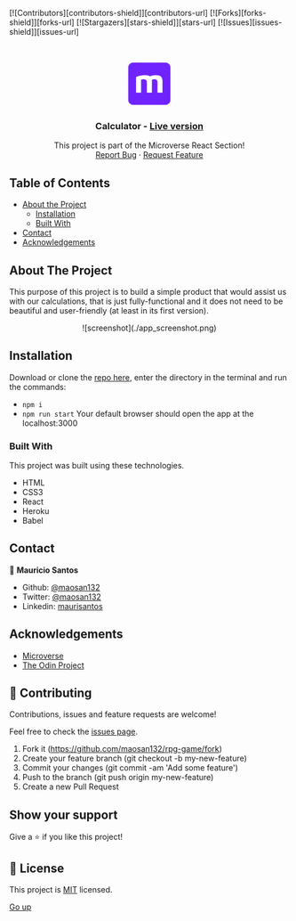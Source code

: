 [![Contributors][contributors-shield]][contributors-url]
[![Forks][forks-shield]][forks-url]
[![Stargazers][stars-shield]][stars-url]
[![Issues][issues-shield]][issues-url]

<!-- PROJECT LOGO -->
<br />
<p align="center">
  <a href="https://github.com/maosan132/calculator/">
    <img src="./mLogo.png" alt="Logo" width="80" height="80">
  </a>

  <h3 align="center">Calculator -
  <a href='https://mv-react-calculator.herokuapp.com/'> Live version</a></h3>

  <p align="center">
    This project is part of the Microverse React Section!
    <br />
    <a href="https://github.com/maosan132/calculator/">Report Bug</a>
    ·
    <a href="https://github.com/maosan132/calculator/">Request Feature</a>
  </p>
</p>

<!-- TABLE OF CONTENTS -->
## Table of Contents

* [About the Project](#about-the-project)
  * [Installation](#installation)
  * [Built With](#built-with)
* [Contact](#contact)
* [Acknowledgements](#acknowledgements)

<!-- ABOUT THE PROJECT -->
## About The Project

This purpose of this project is to build a simple product that would assist us with our calculations, that is just fully-functional and it does not need to be beautiful and user-friendly (at least in its first version).

<div align="center">
![screenshot](./app_screenshot.png)
</div>

<!-- ABOUT THE PROJECT -->
## Installation

Download or clone the [repo here](https://github.com/maosan132/calculator.git), enter the directory in the terminal and run the commands:
* `npm i`
* `npm run start`
Your default browser should open the app at the localhost:3000

### Built With
This project was built using these technologies.
* HTML
* CSS3
* React
* Heroku
* Babel

<!-- CONTACT -->
## Contact

👤 **Mauricio Santos**

- Github: [@maosan132](https://github.com/maosan132)
- Twitter: [@maosan132](https://twitter.com/maosan132)
- Linkedin: [maurisantos](https://www.linkedin.com/in/mauricsantos)


<!-- ACKNOWLEDGEMENTS -->
## Acknowledgements
* [Microverse](https://www.microverse.org/)
* [The Odin Project](https://www.theodinproject.com/)

## 🤝 Contributing

Contributions, issues and feature requests are welcome!

Feel free to check the [issues page](https://github.com/maosan132/rpg-game/issues).

1. Fork it (https://github.com/maosan132/rpg-game/fork)
2. Create your feature branch (git checkout -b my-new-feature)
3. Commit your changes (git commit -am 'Add some feature')
4. Push to the branch (git push origin my-new-feature)
5. Create a new Pull Request

## Show your support

Give a ⭐️ if you like this project!

## 📝 License

This project is [MIT](lic.url) licensed.


[Go up](#Table-of-Contents)

